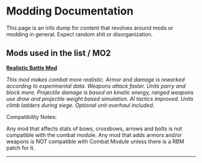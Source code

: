 # Modding Documentation

This page is an info dump for content that revolves around mods or modding in general. Expect random shit or disorganization.



## Mods used in the list / MO2

**[Realistic Battle Mod](https://www.nexusmods.com/mountandblade2bannerlord/mods/791)**

*This mod makes combat more realistic. Armor and damage is reworked according to experimental data. Weapons attack faster. Units parry and block more. Projectile damage is based on kinetic energy, ranged weapons use draw and projectile weight based simulation. AI tactics improved. Units climb ladders during siege. Optional unit overhaul included*.

Compatibility Notes: 

Any mod that affects stats of bows, crossbows, arrows and bolts is not compatible with the combat module. Any mod that adds armors and/or weapons is NOT compatible with Combat Module unless there is a RBM patch for it.

---




